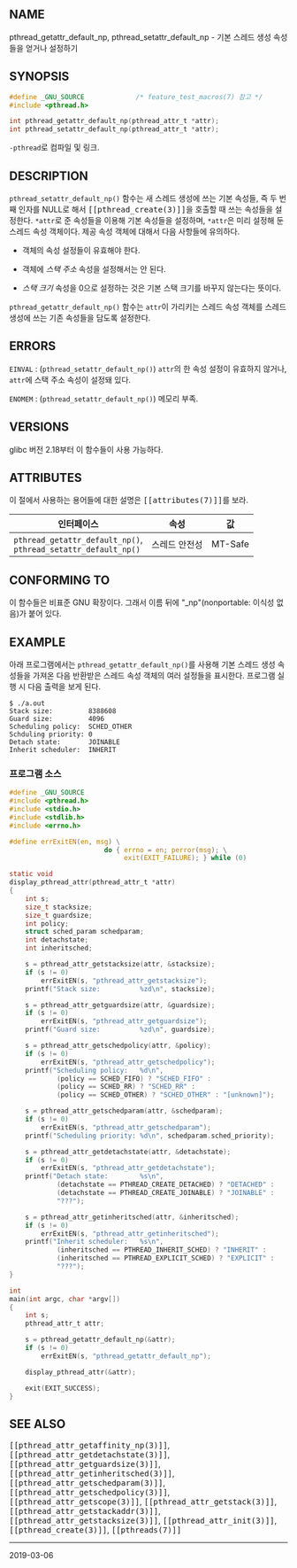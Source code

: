 ## NAME

pthread_getattr_default_np, pthread_setattr_default_np - 기본 스레드 생성 속성들을 얻거나 설정하기

## SYNOPSIS

```c
#define _GNU_SOURCE             /* feature_test_macros(7) 참고 */
#include <pthread.h>

int pthread_getattr_default_np(pthread_attr_t *attr);
int pthread_setattr_default_np(pthread_attr_t *attr);
```

`-pthread`로 컴파일 및 링크.

## DESCRIPTION

`pthread_setattr_default_np()` 함수는 새 스레드 생성에 쓰는 기본 속성들, 즉 두 번째 인자를 NULL로 해서 <tt>[[pthread_create(3)]]</tt>을 호출할 때 쓰는 속성들을 설정한다. `*attr`로 준 속성들을 이용해 기본 속성들을 설정하며, `*attr`은 미리 설정해 둔 스레드 속성 객체이다. 제공 속성 객체에 대해서 다음 사항들에 유의하다.

* 객체의 속성 설정들이 유효해야 한다.

* 객체에 *스택 주소* 속성을 설정해서는 안 된다.

* *스택 크기* 속성을 0으로 설정하는 것은 기본 스택 크기를 바꾸지 않는다는 뜻이다.

`pthread_getattr_default_np()` 함수는 `attr`이 가리키는 스레드 속성 객체를 스레드 생성에 쓰는 기존 속성들을 담도록 설정한다.

## ERRORS

`EINVAL`
:   (`pthread_setattr_default_np()`) `attr`의 한 속성 설정이 유효하지 않거나, `attr`에 스택 주소 속성이 설정돼 있다.

`ENOMEM`
:   (`pthread_setattr_default_np()`) 메모리 부족.

## VERSIONS

glibc 버전 2.18부터 이 함수들이 사용 가능하다.

## ATTRIBUTES

이 절에서 사용하는 용어들에 대한 설명은 <tt>[[attributes(7)]]</tt>를 보라.

| 인터페이스 | 속성 | 값 |
| --- | --- | --- |
| `pthread_getattr_default_np()`,<br>`pthread_setattr_default_np()` | 스레드 안전성 | MT-Safe |

## CONFORMING TO

이 함수들은 비표준 GNU 확장이다. 그래서 이름 뒤에 "_np"(nonportable: 이식성 없음)가 붙어 있다.

## EXAMPLE

아래 프로그램에서는 `pthread_getattr_default_np()`를 사용해 기본 스레드 생성 속성들을 가져온 다음 반환받은 스레드 속성 객체의 여러 설정들을 표시한다. 프로그램 실행 시 다음 출력을 보게 된다.

```text
$ ./a.out
Stack size:         8388608
Guard size:         4096
Scheduling policy:  SCHED_OTHER
Schduling priority: 0
Detach state:       JOINABLE
Inherit scheduler:  INHERIT
```

### 프로그램 소스

```c
#define _GNU_SOURCE
#include <pthread.h>
#include <stdio.h>
#include <stdlib.h>
#include <errno.h>

#define errExitEN(en, msg) \
                        do { errno = en; perror(msg); \
                             exit(EXIT_FAILURE); } while (0)

static void
display_pthread_attr(pthread_attr_t *attr)
{
    int s;
    size_t stacksize;
    size_t guardsize;
    int policy;
    struct sched_param schedparam;
    int detachstate;
    int inheritsched;

    s = pthread_attr_getstacksize(attr, &stacksize);
    if (s != 0)
        errExitEN(s, "pthread_attr_getstacksize");
    printf("Stack size:          %zd\n", stacksize);

    s = pthread_attr_getguardsize(attr, &guardsize);
    if (s != 0)
        errExitEN(s, "pthread_attr_getguardsize");
    printf("Guard size:          %zd\n", guardsize);

    s = pthread_attr_getschedpolicy(attr, &policy);
    if (s != 0)
        errExitEN(s, "pthread_attr_getschedpolicy");
    printf("Scheduling policy:   %d\n",
            (policy == SCHED_FIFO) ? "SCHED_FIFO" :
            (policy == SCHED_RR) ? "SCHED_RR" :
            (policy == SCHED_OTHER) ? "SCHED_OTHER" : "[unknown]");

    s = pthread_attr_getschedparam(attr, &schedparam);
    if (s != 0)
        errExitEN(s, "pthread_attr_getschedparam");
    printf("Scheduling priority: %d\n", schedparam.sched_priority);

    s = pthread_attr_getdetachstate(attr, &detachstate);
    if (s != 0)
        errExitEN(s, "pthread_attr_getdetachstate");
    printf("Detach state:        %s\n",
            (detachstate == PTHREAD_CREATE_DETACHED) ? "DETACHED" :
            (detachstate == PTHREAD_CREATE_JOINABLE) ? "JOINABLE" :
            "???");

    s = pthread_attr_getinheritsched(attr, &inheritsched);
    if (s != 0)
        errExitEN(s, "pthread_attr_getinheritsched");
    printf("Inherit scheduler:   %s\n",
            (inheritsched == PTHREAD_INHERIT_SCHED) ? "INHERIT" :
            (inheritsched == PTHREAD_EXPLICIT_SCHED) ? "EXPLICIT" :
            "???");
}

int
main(int argc, char *argv[])
{
    int s;
    pthread_attr_t attr;

    s = pthread_getattr_default_np(&attr);
    if (s != 0)
        errExitEN(s, "pthread_getattr_default_np");

    display_pthread_attr(&attr);

    exit(EXIT_SUCCESS);
}
```

## SEE ALSO

<tt>[[pthread_attr_getaffinity_np(3)]]</tt>, <tt>[[pthread_attr_getdetachstate(3)]]</tt>, <tt>[[pthread_attr_getguardsize(3)]]</tt>, <tt>[[pthread_attr_getinheritsched(3)]]</tt>, <tt>[[pthread_attr_getschedparam(3)]]</tt>, <tt>[[pthread_attr_getschedpolicy(3)]]</tt>, <tt>[[pthread_attr_getscope(3)]]</tt>, <tt>[[pthread_attr_getstack(3)]]</tt>, <tt>[[pthread_attr_getstackaddr(3)]]</tt>, <tt>[[pthread_attr_getstacksize(3)]]</tt>, <tt>[[pthread_attr_init(3)]]</tt>, <tt>[[pthread_create(3)]]</tt>, <tt>[[pthreads(7)]]</tt>

----

2019-03-06
